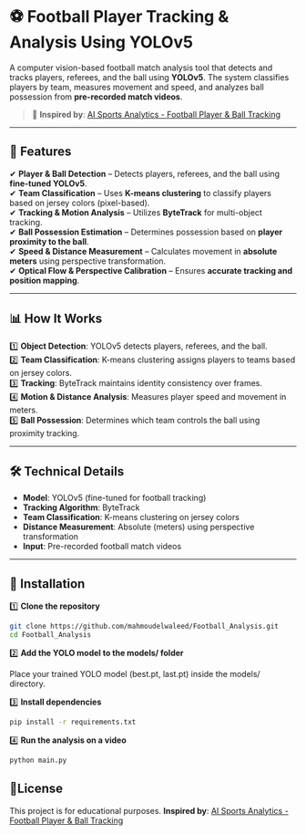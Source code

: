 # ⚽ Football Player Tracking & Analysis Using YOLOv5  

A computer vision-based football match analysis tool that detects and tracks players, referees, and the ball using **YOLOv5**. The system classifies players by team, measures movement and speed, and analyzes ball possession from **pre-recorded match videos**.  

> 📌 **Inspired by**: [AI Sports Analytics - Football Player & Ball Tracking](https://www.youtube.com/watch?v=neBZ6huolkg&list=WL&index=52)  

---

## 🚀 Features  

✔ **Player & Ball Detection** – Detects players, referees, and the ball using **fine-tuned YOLOv5**.  
✔ **Team Classification** – Uses **K-means clustering** to classify players based on jersey colors (pixel-based).  
✔ **Tracking & Motion Analysis** – Utilizes **ByteTrack** for multi-object tracking.  
✔ **Ball Possession Estimation** – Determines possession based on **player proximity to the ball**.  
✔ **Speed & Distance Measurement** – Calculates movement in **absolute meters** using perspective transformation.  
✔ **Optical Flow & Perspective Calibration** – Ensures **accurate tracking and position mapping**.  

---

## 📊 How It Works  

1️⃣ **Object Detection**: YOLOv5 detects players, referees, and the ball.  
2️⃣ **Team Classification**: K-means clustering assigns players to teams based on jersey colors.  
3️⃣ **Tracking**: ByteTrack maintains identity consistency over frames.  
4️⃣ **Motion & Distance Analysis**: Measures player speed and movement in meters.  
5️⃣ **Ball Possession**: Determines which team controls the ball using proximity tracking.  

---

## 🛠 Technical Details  

- **Model**: YOLOv5 (fine-tuned for football tracking)  
- **Tracking Algorithm**: ByteTrack  
- **Team Classification**: K-means clustering on jersey colors  
- **Distance Measurement**: Absolute (meters) using perspective transformation  
- **Input**: Pre-recorded football match videos  

---

## 🔧 Installation  

1️⃣ **Clone the repository**  
```bash
git clone https://github.com/mahmoudelwaleed/Football_Analysis.git
cd Football_Analysis
```

2️⃣ **Add the YOLO model to the models/ folder** 

Place your trained YOLO model (best.pt, last.pt) inside the models/ directory.

3️⃣  **Install dependencies** 

```bash
pip install -r requirements.txt
```
4️⃣ **Run the analysis on a video** 
```bash
python main.py
```
## 📜**License** 
This project is for educational purposes. **Inspired by**: [AI Sports Analytics - Football Player & Ball Tracking](https://www.youtube.com/watch?v=neBZ6huolkg&list=WL&index=52)  







